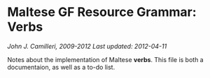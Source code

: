# Maltese GF Resource Grammar: Verbs
_John J. Camilleri, 2009-2012_
_Last updated: 2012-04-11_

Notes about the implementation of Maltese **verbs**.
This file is both a documentaion, as well as a to-do list.

